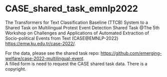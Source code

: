 # CASE_shared_task_emnlp2022
The Transformers for Text Classification Baseline (TTCB) System to a Shared Task on Multilingual Protest Event Detection Shared Task
@The 5th Workshop on Challenges and Applications of Automated Extraction of Socio-political Events from Text (CASE@EMNLP-2022) 
https://emw.ku.edu.tr/case-2022/.

For the data, please see the shared task repo: https://github.com/emerging-welfare/case-2022-multilingual-event. <br/>
A filled form is need to request the CASE shared task data. There is a copyright. 
